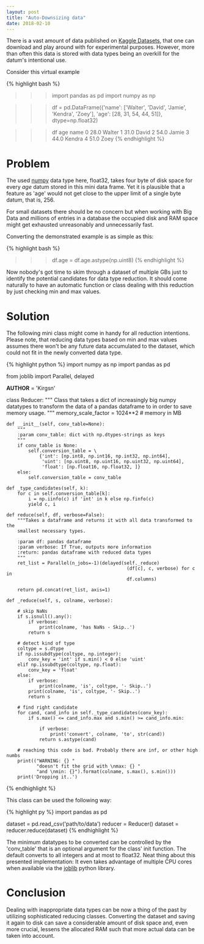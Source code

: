 ```yaml
---
layout: post
title: "Auto-Downsizing data"
date: 2018-02-10
---
```


There is a vast amount of data published on [Kaggle Datasets](https://www.kaggle.com/datasets), that one can download and play around with for experimental purposes.
However, more than often this data is stored with data types being an overkill for the datum's intentional use.

Consider this virtual example

{% highlight bash %}
>>> import pandas as pd
>>> import numpy as np

>>> df = pd.DataFrame({'name': ['Walter', 'David', 'Jamie', 'Kendra', 'Zoey'], 
                       'age': [28, 31, 54, 44, 51]},
                      dtype=np.float32)

>>> df
    age    name
0  28.0  Walter
1  31.0   David
2  54.0   Jamie
3  44.0  Kendra
4  51.0    Zoey
{% endhighlight %}

# Problem

The used [numpy](http://www.numpy.org/) data type here, float32, takes four byte of disk space for every *age* datum stored in this mini data frame.
Yet it is plausible that a feature as 'age' would not get close to the upper limit of a single byte datum, that is, 256.

For small datasets there should be no concern but when working with Big Data and millions of entries in a database the occupied disk and RAM space might get exhausted unreasonably and unnecessarily fast.

Converting the demonstrated example is as simple as this:

{% highlight bash %}
>>> df.age = df.age.astype(np.uint8)
{% endhighlight %}

Now nobody's got time to skim through a dataset of multiple GBs just to identify the potential candidates for data type reduction.
It should come naturally to have an automatic function or class dealing with this reduction by just checking min and max values.

# Solution

The following mini class might come in handy for all reduction intentions. Please note, that reducing data types based on min and max values assumes there won't be any future data accumulated to the dataset, which could not fit in the newly converted data type.

{% highlight python %}
import numpy as np
import pandas as pd

from joblib import Parallel, delayed

__AUTHOR__ = 'Kirgsn'

class Reducer:
    """
    Class that takes a dict of increasingly big numpy datatypes to transform
    the data of a pandas dataframe to in order to save memory usage.
    """
    memory_scale_factor = 1024**2  # memory in MB

    def __init__(self, conv_table=None):
        """
        :param conv_table: dict with np.dtypes-strings as keys
        """
        if conv_table is None:
            self.conversion_table = \
                {'int': [np.int8, np.int16, np.int32, np.int64],
                 'uint': [np.uint8, np.uint16, np.uint32, np.uint64],
                 'float': [np.float16, np.float32, ]}
        else:
            self.conversion_table = conv_table

    def _type_candidates(self, k):
        for c in self.conversion_table[k]:
            i = np.iinfo(c) if 'int' in k else np.finfo(c)
            yield c, i

    def reduce(self, df, verbose=False):
        """Takes a dataframe and returns it with all data transformed to the
        smallest necessary types.

        :param df: pandas dataframe
        :param verbose: If True, outputs more information
        :return: pandas dataframe with reduced data types
        """
        ret_list = Parallel(n_jobs=-1)(delayed(self._reduce)
                                                (df[c], c, verbose) for c in
                                                df.columns)

        return pd.concat(ret_list, axis=1)

    def _reduce(self, s, colname, verbose):

        # skip NaNs
        if s.isnull().any():
            if verbose:
                print(colname, 'has NaNs - Skip..')
            return s

        # detect kind of type
        coltype = s.dtype
        if np.issubdtype(coltype, np.integer):
            conv_key = 'int' if s.min() < 0 else 'uint'
        elif np.issubdtype(coltype, np.float):
            conv_key = 'float'
        else:
            if verbose:
                print(colname, 'is', coltype, '- Skip..')
            print(colname, 'is', coltype, '- Skip..')
            return s

        # find right candidate
        for cand, cand_info in self._type_candidates(conv_key):
            if s.max() <= cand_info.max and s.min() >= cand_info.min:

                if verbose:
                    print('convert', colname, 'to', str(cand))
                return s.astype(cand)

        # reaching this code is bad. Probably there are inf, or other high numbs
        print(("WARNING: {} " 
               "doesn't fit the grid with \nmax: {} "
               "and \nmin: {}").format(colname, s.max(), s.min()))
        print('Dropping it..')
{% endhighlight %}

This class can be used the following way:

{% highlight py %}
import pandas as pd

dataset = pd.read_csv('path/to/data')
reducer = Reducer()
dataset = reducer.reduce(dataset)
{% endhighlight %}

The minimum datatypes to be converted can be controlled by the 'conv_table' that is an optional argument for the class' init function.
The default converts to all integers and at most to float32. 
Neat thing about this presented implementation: It even takes advantage of multiple CPU cores when available via the [joblib](https://pythonhosted.org/joblib/parallel.html) python library.

# Conclusion

Dealing with inappropriate data types can be now a thing of the past by utilizing sophisticated reducing classes.
Converting the dataset and saving it again to disk can save a considerable amount of disk space and, even more crucial, lessens the allocated RAM such that more actual data can be taken into account.
